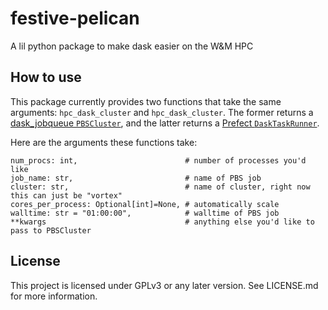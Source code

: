# festive-pelican

A lil python package to make dask easier on the W&M HPC

## How to use

This package currently provides two functions that take the same arguments: `hpc_dask_cluster` and `hpc_dask_cluster`.
The former returns a [dask_jobqueue `PBSCluster`](https://jobqueue.dask.org/en/latest/generated/dask_jobqueue.PBSCluster.html), and the latter returns a [Prefect `DaskTaskRunner`](https://prefecthq.github.io/prefect-dask/#running-tasks-on-dask).

Here are the arguments these functions take:

```
num_procs: int,                        # number of processes you'd like
job_name: str,                         # name of PBS job
cluster: str,                          # name of cluster, right now this can just be "vortex"
cores_per_process: Optional[int]=None, # automatically scale 
walltime: str = "01:00:00",            # walltime of PBS job
**kwargs                               # anything else you'd like to pass to PBSCluster
```

## License

This project is licensed under GPLv3 or any later version.
See LICENSE.md for more information.
